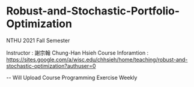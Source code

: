 # Robust-and-Stochastic-Portfolio-Optimization
NTHU 2021 Fall Semester

Instructor : 謝宗翰 Chung-Han Hsieh
Course Inforamtion : https://sites.google.com/a/wisc.edu/chhsieh/home/teaching/robust-and-stochastic-optimization?authuser=0


-- Will Upload Course Programming Exercise Weekly 
